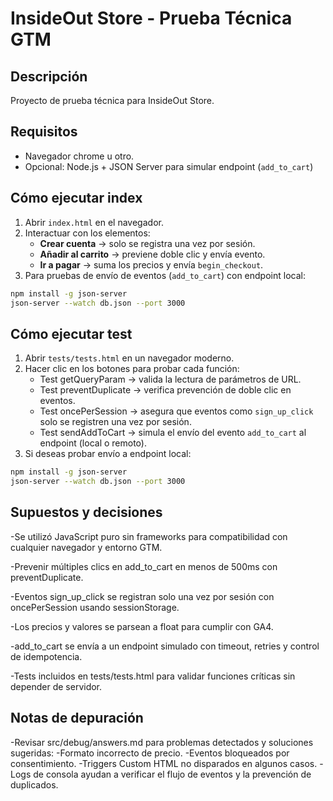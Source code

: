 # InsideOut Store - Prueba Técnica GTM

## Descripción
Proyecto de prueba técnica para InsideOut Store.  


## Requisitos
- Navegador chrome u otro.
- Opcional: Node.js + JSON Server para simular endpoint (`add_to_cart`)

## Cómo ejecutar index
1. Abrir `index.html` en el navegador.
2. Interactuar con los elementos:
   - **Crear cuenta** → solo se registra una vez por sesión.
   - **Añadir al carrito** → previene doble clic y envía evento.
   - **Ir a pagar** → suma los precios y envía `begin_checkout`.
3. Para pruebas de envío de eventos (`add_to_cart`) con endpoint local:
```bash
npm install -g json-server
json-server --watch db.json --port 3000
```

## Cómo ejecutar test
1. Abrir `tests/tests.html` en un navegador moderno.
2. Hacer clic en los botones para probar cada función:
   - Test getQueryParam → valida la lectura de parámetros de URL.
   - Test preventDuplicate → verifica prevención de doble clic en eventos.
   - Test oncePerSession → asegura que eventos como `sign_up_click` solo se registren una vez por sesión.
   - Test sendAddToCart → simula el envío del evento `add_to_cart` al endpoint (local o remoto).
3. Si deseas probar envío a endpoint local:
```bash
npm install -g json-server
json-server --watch db.json --port 3000
```

## Supuestos y decisiones

-Se utilizó JavaScript puro sin frameworks para compatibilidad con cualquier navegador y entorno GTM.

-Prevenir múltiples clics en add_to_cart en menos de 500ms con preventDuplicate.

-Eventos sign_up_click se registran solo una vez por sesión con oncePerSession usando sessionStorage.

-Los precios y valores se parsean a float para cumplir con GA4.

-add_to_cart se envía a un endpoint simulado con timeout, retries y control de idempotencia.

-Tests incluidos en tests/tests.html para validar funciones críticas sin depender de servidor.


## Notas de depuración

-Revisar src/debug/answers.md para problemas detectados y soluciones sugeridas:
   -Formato incorrecto de precio.
   -Eventos bloqueados por consentimiento.
   -Triggers Custom HTML no disparados en algunos casos.
-Logs de consola ayudan a verificar el flujo de eventos y la prevención de duplicados.
